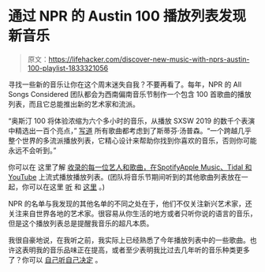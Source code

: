 # 通过 NPR 的 Austin 100 播放列表发现新音乐

> 原文：<https://lifehacker.com/discover-new-music-with-nprs-austin-100-playlist-1833321056>

寻找一些新的音乐让你在这个周末迷失自我？不要再看了。每年，NPR 的 All Songs Considered 团队都会为西南偏南音乐节制作一个包含 100 首歌曲的播放列表，而且它总能推出新的艺术家和流派。



“奥斯汀 100 将体验浓缩为六个多小时的音乐，从播放 SXSW 2019 的数千个表演中精选出一百个亮点，” [写道](https://www.npr.org/2019/03/05/695993809/the-austin-100-a-2019-sxsw-mixtape) 所有歌曲都考虑到了斯蒂芬·汤普森。“一个跨越几乎整个世界的多流派播放列表，它精心设计来帮助你找到你喜欢的音乐，否则你可能永远不会听到。”

你可以在 这里了解 [收录的每一位艺人和歌曲，在](https://www.npr.org/2019/03/05/695993809/the-austin-100-a-2019-sxsw-mixtape)[Spotify](https://open.spotify.com/playlist/0xEBg9HS8OAu8rShfb5rfw?si=q8rb8yZTR9WCzcC9CxREEQ)[Apple Music、Tidal 和 YouTube](https://www.npr.org/2019/03/05/700194751/stream-the-austin-100-in-its-entirety) 上流式播放播放列表。(团队将音乐节期间听到的其他歌曲列表放在一起，你可以在这里 [听](https://open.spotify.com/playlist/0z1aKPHGHLbsaixFkImJLH?si=i4MkH3vrQ9eYzvw341bwDw) 和 [这里](https://www.npr.org/2019/03/13/702966406/the-austin-100-alumni-edition) 。)

NPR 的名单与我发现的其他名单的不同之处在于，他们不仅关注新兴艺术家，还关注来自世界各地的艺术家。很容易从你生活的地方或者只听你说的语言的音乐，但是这个播放列表总是提醒我音乐的超凡本质。

我很自豪地说，在我听之前，我实际上已经熟悉了今年播放列表中的一些歌曲。也许这表明我的音乐品味正在提高，或者至少表明我比过去几年听的音乐种类更多了？你可以 [自己听自己决定](https://open.spotify.com/playlist/0xEBg9HS8OAu8rShfb5rfw?si=q8rb8yZTR9WCzcC9CxREEQ) 。